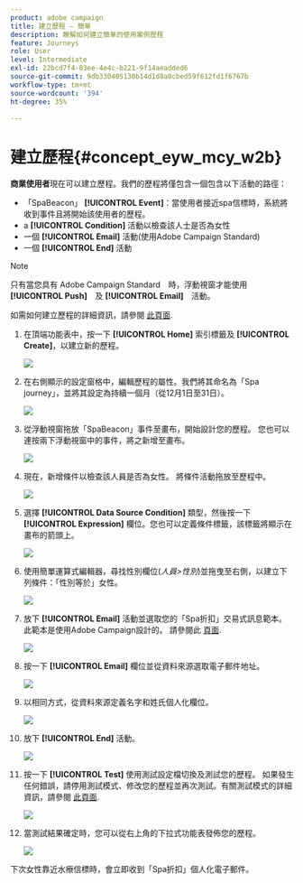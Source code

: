 ```yaml
---
product: adobe campaign
title: 建立歷程 — 簡單
description: 瞭解如何建立簡單的使用案例歷程
feature: Journeys
role: User
level: Intermediate
exl-id: 22bcd7f4-03ee-4e4c-b221-9f14aeadded6
source-git-commit: 9db330405130b14d1d8a8cbed59f612fd1f6767b
workflow-type: tm+mt
source-wordcount: '394'
ht-degree: 35%

---
```


# 建立歷程{#concept_eyw_mcy_w2b}

**商業使用者**&#x200B;現在可以建立歷程。我們的歷程將僅包含一個包含以下活動的路徑：

* 「SpaBeacon」 **[!UICONTROL Event]**：當使用者接近spa信標時，系統將收到事件且將開始該使用者的歷程。
* a **[!UICONTROL Condition]** 活動以檢查該人士是否為女性
* 一個 **[!UICONTROL Email]** 活動(使用Adobe Campaign Standard)
* 一個 **[!UICONTROL End]** 活動

>[!NOTE]
>
>只有當您具有 Adobe Campaign Standard　時，浮動視窗才能使用　**[!UICONTROL Push]**　及 **[!UICONTROL Email]**　活動。

如需如何建立歷程的詳細資訊，請參閱 [此頁面](../building-journeys/journey.md).

1. 在頂端功能表中，按一下 **[!UICONTROL Home]** 索引標籤及 **[!UICONTROL Create]**，以建立新的歷程。

   ![](../assets/journey31.png)

1. 在右側顯示的設定窗格中，編輯歷程的屬性。我們將其命名為「Spa journey」，並將其設定為持續一個月（從12月1日至31日）。

   ![](../assets/journeyuc1_8.png)

1. 從浮動視窗拖放「SpaBeacon」事件至畫布，開始設計您的歷程。 您也可以連按兩下浮動視窗中的事件，將之新增至畫布。

   ![](../assets/journeyuc1_9.png)

1. 現在，新增條件以檢查該人員是否為女性。 將條件活動拖放至歷程中。

   ![](../assets/journeyuc1_10.png)

1. 選擇 **[!UICONTROL Data Source Condition]** 類型，然後按一下 **[!UICONTROL Expression]** 欄位。您也可以定義條件標籤，該標籤將顯示在畫布的箭頭上。

   ![](../assets/journeyuc1_11.png)

1. 使用簡單運算式編輯器，尋找性別欄位(_人員>性別_)並拖曳至右側，以建立下列條件：「性別等於」女性。

   ![](../assets/journeyuc1_12.png)

1. 放下 **[!UICONTROL Email]** 活動並選取您的「Spa折扣」交易式訊息範本。 此範本是使用Adobe Campaign設計的。 請參閱此 [頁面](https://experienceleague.adobe.com/docs/campaign-standard/using/communication-channels/transactional-messaging/getting-started-with-transactional-msg.html?lang=zh-Hant).

   ![](../assets/journeyuc1_13.png)

1. 按一下 **[!UICONTROL Email]** 欄位並從資料來源選取電子郵件地址。

   ![](../assets/journeyuc1_14.png)

1. 以相同方式，從資料來源定義名字和姓氏個人化欄位。

   ![](../assets/journeyuc1_15.png)

1. 放下 **[!UICONTROL End]** 活動。

   ![](../assets/journeyuc1_17.png)

1. 按一下 **[!UICONTROL Test]** 使用測試設定檔切換及測試您的歷程。 如果發生任何錯誤，請停用測試模式、修改您的歷程並再次測試。有關測試模式的詳細資訊，請參閱 [此頁面](../building-journeys/testing-the-journey.md).

   ![](../assets/journeyuc1_18bis.png)

1. 當測試結果確定時，您可以從右上角的下拉式功能表發佈您的歷程。

   ![](../assets/journeyuc1_18.png)

下次女性靠近水療信標時，會立即收到「Spa折扣」個人化電子郵件。
